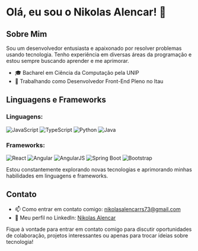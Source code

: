 # Olá, eu sou o Nikolas Alencar! 👋

## Sobre Mim

Sou um desenvolvedor entusiasta e apaixonado por resolver problemas usando tecnologia. Tenho experiência em diversas áreas da programação e estou sempre buscando aprender e me aprimorar.

- 🎓 Bacharel em Ciência da Computação pela UNIP
- 💼 Trabalhando como Desenvolvedor Front-End Pleno no Itau

## Linguagens e Frameworks

### Linguagens:

![JavaScript](https://img.shields.io/badge/JavaScript-Advanced-yellow)
![TypeScript](https://img.shields.io/badge/TypeScript-Advanced-blue)
![Python](https://img.shields.io/badge/Python-Intermediate-orange)
![Java](https://img.shields.io/badge/Java-Intermediate-orange)

### Frameworks:

![React](https://img.shields.io/badge/React-Advanced-blue)
![Angular](https://img.shields.io/badge/Angular-Advanced-red)
![AngularJS](https://img.shields.io/badge/AngularJS-Advanced-red)
![Spring Boot](https://img.shields.io/badge/Spring%20Boot-Intermediate-brightgreen)
![Bootstrap](https://img.shields.io/badge/Bootstrap-Intermediate-purple)

Estou constantemente explorando novas tecnologias e aprimorando minhas habilidades em linguagens e frameworks.

## Contato

- 📫 Como entrar em contato comigo: nikolasalencarrs73@gmail.com
- 💼 Meu perfil no LinkedIn: [Nikolas Alencar](https://www.linkedin.com/in/nikolas-alencar-234474182/)

Fique à vontade para entrar em contato comigo para discutir oportunidades de colaboração, projetos interessantes ou apenas para trocar ideias sobre tecnologia!
